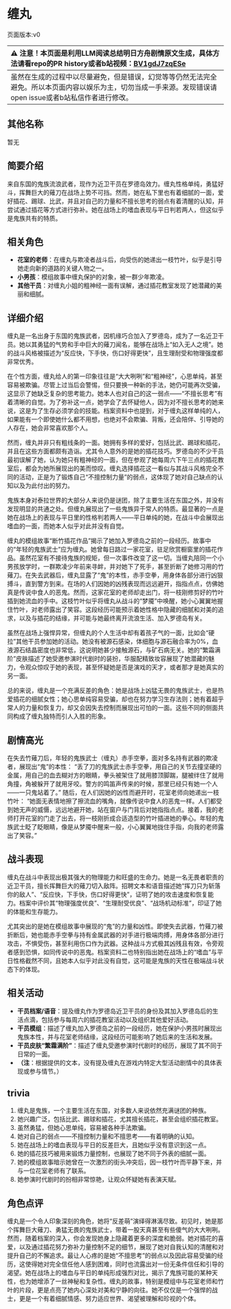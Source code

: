 # 缠丸
页面版本:v0
 

| :warning: 注意！本页面是利用LLM阅读总结明日方舟剧情原文生成，具体方法请看repo的PR history或者b站视频：[BV1gdJ7zqESe](https://www.bilibili.com/video/BV1gdJ7zqESe/)         |
|:----------------------------|
| 虽然在生成的过程中以尽量避免，但是错误，幻觉等等仍然无法完全避免。所以本页面内容以娱乐为主，切勿当成一手来源。发现错误请open issue或者b站私信作者进行修改。|



## 其他名称
暂无
## 简要介绍
来自东国的鬼族流浪武者，现作为近卫干员在罗德岛效力。缠丸性格单纯，勇猛好斗，挥舞巨大的薙刀在战场上势不可挡。然而，她在私下里也有着细腻的一面，爱好插花、踢球、比武，并且对自己的力量和不擅长思考的弱点有着清醒的认知，并尝试通过插花等方式进行弥补。她在战场上的嗜血表现与平日判若两人，但这似乎是鬼族共有的特质。
## 相关角色
-   **花室的老师**：在缠丸与欺凌者战斗后，向受伤的她递出一枝竹叶，似乎是引导她走向新的道路的关键人物之一。
-   **小男孩**：模组故事中缠丸保护的对象，被一群少年欺凌。
-   **其他干员**：对缠丸小姐的粗神经一面有误解，通过插花教室发现了她潜藏的美丽和细腻。
## 详细介绍
缠丸是一名出身于东国的鬼族武者，因机缘巧合加入了罗德岛，成为了一名近卫干员。她以其勇猛的气势和手中巨大的薙刀闻名，能够在战场上“如入无人之境”。她的战斗风格被描述为“反应快，下手快，伤口好得更快”，且生理耐受和物理强度都非常优秀。

在个性方面，缠丸给人的第一印象往往是“大大咧咧”和“粗神经”，心思单纯，甚至容易被欺骗。尽管上过当后会警惕，但只要换一种新的手法，她仍可能再次受骗，这显示了她缺乏复杂的思考能力。她本人也对自己的这一弱点——“不擅长思考”有着清晰的自觉。为了弥补这一点，她学会了去怀疑他人，因为对不擅长思考的她来说，这是为了生存必须学会的技能。档案资料中也提到，对于缠丸这样单纯的人，如果能有一个即使她什么都不用想，也绝对不会欺骗、背叛，还会陪伴、引导她的人存在，她会非常喜欢那个人。

然而，缠丸并非只有粗线条的一面。她拥有多样的爱好，包括比武、踢球和插花，并且在这些方面都颇有造诣。尤其令人意外的是她的插花技巧。罗德岛的不少干员最初误解了她，认为她只有粗神经的一面，但在参观了她每周六下午三点的插花教室后，都会为她所展现出的美而惊叹。缠丸选择插花这一看似与其战斗风格完全不同的活动，正是为了锻炼自己“不擅控制力量”的弱点，这体现了她对自己缺点的认知以及为此付出的努力。

鬼族本身对泰拉世界的大部分人来说仍是谜团，除了主要生活在东国之外，并没有发现明显的共通之处。但缠丸展现出了一些鬼族异于常人的特质。最显著的一点是她在战场上的表现与平日里的性格判若两人——平日单纯的她，在战斗中会展现出嗜血的一面，而她本人似乎对此并没有自觉。

缠丸的模组故事“断竹插花作品”揭示了她加入罗德岛之前的一段经历。故事中的“年轻的鬼族武士”应为缠丸。她曾每日路过一家花室，驻足欣赏橱窗里的插花作品。虽然花室有不接待鬼族的规矩，但一次事件改变了这一切。当缠丸陪同一个小男孩放学时，一群欺凌少年前来寻衅，并对她下了死手，甚至折断了她修习用的竹薙刀。在失去武器后，缠丸显露了“鬼”的本性，赤手空拳，用身体各部分进行凶狠搏斗，直到警方到来。在场的人们因她的凶残表现而远远避开，指指点点，仿佛她真是传说中食人的恶鬼。然而，这家花室的老师却走出门，将一枝刚修剪好的竹叶插到她流血的手中。这枝竹叶似乎将缠丸从战斗的“梦魇”中唤醒，她小心翼翼地握住竹叶，对老师露出了笑容。这段经历可能预示着她性格中隐藏的细腻和对美的追求，以及与插花的结缘，并可能与她最终离开流浪生活、加入罗德岛有关。

虽然在战场上强悍异常，但缠丸的个人生活中却有着孩子气的一面，比如会“硬拉”其他干员参加她的活动。她没有被源石感染，体细胞与源石融合率为0%，血液源石结晶密度也非常低，这说明她甚少接触源石，与矿石病无关。她的“繁霜满阶”皮肤描述了她受邀参演时代剧时的装扮，华服配精致妆容展现了她潜藏的魅力，令观众惊叹于她的表现，甚至怀疑她是否是演戏的天才，或者那才是她真实的另一面。

总的来说，缠丸是一个充满反差的角色：她是战场上凶猛无畏的鬼族武士，也是热爱插花的细腻女性；她心思单纯容易受骗，却也在努力学习生存法则；她有着超乎常人的力量和恢复力，却又会因失去控制而展现出可怕的一面。这些不同的侧面共同构成了缠丸独特而引人入胜的形象。
## 剧情高光
在失去竹薙刀后，年轻的鬼族武士（缠丸）赤手空拳，面对多名持有武器的欺凌者，展现出“鬼”的本性：
“丢了刀的鬼族武士赤手空拳，用自己的关节去撞坚硬的金属，用自己的血去糊对方的眼睛，拳头被架住了就用膝顶脚踹，腿被绊住了就用角撞，角被躲开了就用牙咬。警方的鸣笛声传来的时候，那里已经只有她一个人——一只鬼站着了。”
随后，在人们因她的凶性而避开时，花室老师向她递出一枝竹叶：
“她面无表情地擦了擦流血的嘴角，就像传说中食人的恶鬼一样。人们都受到她无声的威慑，远远地避开她，站在窗户与门背后对她指指点点。接着，我的老师打开花室的门走了出去，将一枝刚折成合适造型的竹叶插进她的拳心。年轻的鬼族武士眨了眨眼睛，像是从梦魇中醒来一般，小心翼翼地拢住手指，向我的老师露出了笑容。”
## 战斗表现
缠丸在战斗中表现出极其强大的物理能力和旺盛的生命力。她是一名无畏者职责的近卫干员，擅长挥舞巨大的薙刀切入敌阵。招聘文本和语音描述她“挥刀只为斩落你的敌人”、“反应快，下手快，伤口好得更快”，证明了她的攻击速度和恢复能力。档案中评价其“物理强度优良”、“生理耐受优良”、“战场机动标准”，印证了她的体能和生存能力。

尤其突出的是她在模组故事中展现的“鬼”的力量和凶性。即使失去武器，竹薙刀被折断后，她也能赤手空拳与持有金属武器的对手进行极端肉搏，用身体各部分进行攻击，不惧受伤，甚至利用伤口作为武器。这种战斗方式极其凶残且有效，令旁观者感到恐惧，如同传说中的恶鬼。档案资料二也特别指出她在战场上的“嗜血”与平日性格截然不同，且她本人似乎对此没有自觉，这可能是鬼族的天性在极端战斗状态下的体现。
## 相关活动
-   **干员档案/语音**：提及缠丸作为罗德岛近卫干员的身份及其加入罗德岛后的生活点滴，包括参与每周六的插花教室活动以及组织其他爱好活动。
-   **干员模组**：描述了缠丸加入罗德岛之前的一段经历，她在保护小男孩时展现出鬼族本性，并与花室老师结缘，这段经历可能影响了她后来的生活和发展。
-   **干员皮肤“繁霜满阶”**：描述了缠丸受邀参演时代剧时的经历，展现了其不同于日常的一面。
-   **（注**：根据提供的文本，没有提及缠丸在游戏内特定大型活动剧情中的具体表现或参与情节。）
## trivia
1.  缠丸是鬼族，一个主要生活在东国，对多数人来说依然充满谜团的种族。
2.  她兴趣广泛，包括比武、踢球和插花，尤其擅长插花，甚至会组织插花教室。
3.  虽然勇猛，但她心思单纯，容易被各种手法欺骗。
4.  她对自己的弱点——不擅控制力量和不擅思考——有着明确的认知。
5.  她在战场上的嗜血表现与平日的反差巨大，且她似乎没有意识到这一点。
6.  她的插花技巧被用来锻炼力量控制，也展现了她不同于外表的细腻一面。
7.  她的模组故事暗示她曾在一次激烈的街头冲突后，因一枝竹叶而平静下来，并与一位花室老师有了联系。
8.  她参演时代剧时的扮相非常惊艳，让观众怀疑她有表演天赋。
## 角色点评
缠丸是一个令人印象深刻的角色，她将“反差萌”演绎得淋漓尽致。初见时，她是那个挥舞巨大薙刀、勇猛无畏的鬼族武士，带着一股天真甚至有些傻气的大大咧咧。然而，随着档案的深入，你会发现她身上隐藏着更多的深度和脆弱。她对插花的喜爱，以及通过插花努力弥补力量控制不足的细节，展现了她对自我认知的清醒和对提升自己的不懈追求。最让人心疼的是她“不擅思考”的弱点以及因此容易受骗的经历，这使得她对完全信任他人感到困难，同时也流露出对一份无条件信任和引导的渴望。她在战场上的嗜血与平日的单纯形成强烈对比，揭示了鬼族可能的某种天性，也为她增添了一丝神秘和复杂性。缠丸的故事，特别是模组中与花室老师和竹叶的片段，更是点亮了她内心深处对美和宁静的向往。她不仅仅是一个强悍的战士，更是一个有着细腻情感、努力适应世界、渴望被理解和珍视的个体。